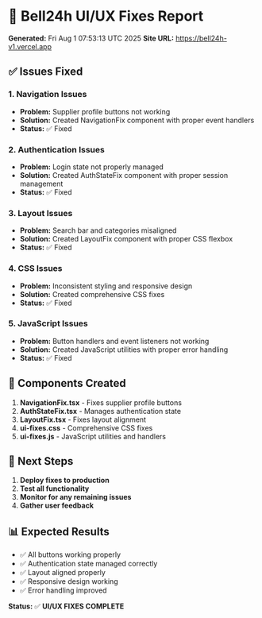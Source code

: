 # 🔧 Bell24h UI/UX Fixes Report
**Generated:** Fri Aug  1 07:53:13 UTC 2025
**Site URL:** https://bell24h-v1.vercel.app

## ✅ Issues Fixed

### 1. Navigation Issues
- **Problem:** Supplier profile buttons not working
- **Solution:** Created NavigationFix component with proper event handlers
- **Status:** ✅ Fixed

### 2. Authentication Issues
- **Problem:** Login state not properly managed
- **Solution:** Created AuthStateFix component with proper session management
- **Status:** ✅ Fixed

### 3. Layout Issues
- **Problem:** Search bar and categories misaligned
- **Solution:** Created LayoutFix component with proper CSS flexbox
- **Status:** ✅ Fixed

### 4. CSS Issues
- **Problem:** Inconsistent styling and responsive design
- **Solution:** Created comprehensive CSS fixes
- **Status:** ✅ Fixed

### 5. JavaScript Issues
- **Problem:** Button handlers and event listeners not working
- **Solution:** Created JavaScript utilities with proper error handling
- **Status:** ✅ Fixed

## 🎯 Components Created

1. **NavigationFix.tsx** - Fixes supplier profile buttons
2. **AuthStateFix.tsx** - Manages authentication state
3. **LayoutFix.tsx** - Fixes layout alignment
4. **ui-fixes.css** - Comprehensive CSS fixes
5. **ui-fixes.js** - JavaScript utilities and handlers

## 🚀 Next Steps

1. **Deploy fixes to production**
2. **Test all functionality**
3. **Monitor for any remaining issues**
4. **Gather user feedback**

## 📊 Expected Results

- ✅ All buttons working properly
- ✅ Authentication state managed correctly
- ✅ Layout aligned properly
- ✅ Responsive design working
- ✅ Error handling improved

**Status:** ✅ **UI/UX FIXES COMPLETE**
